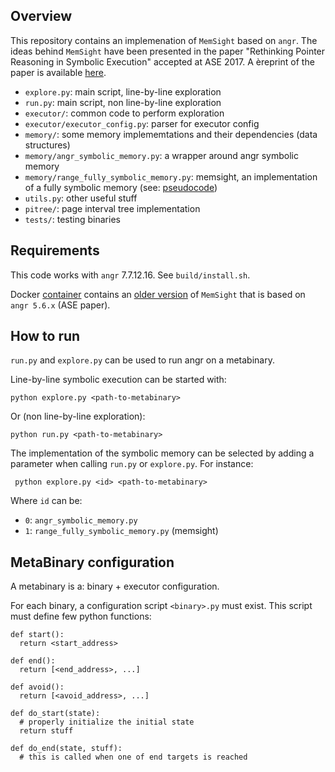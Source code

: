 ## Overview

This repository contains an implemenation of `MemSight` based on `angr`. The ideas behind `MemSight` have been presented in the paper "Rethinking Pointer Reasoning in Symbolic Execution" accepted at ASE 2017. A èreprint of the paper is available [here](https://github.com/season-lab/memsight/raw/master/publications/memsight-ase17.pdf).

- `explore.py`: main script, line-by-line exploration
- `run.py`: main script, non line-by-line exploration
- `executor/`: common code to perform exploration
- `executor/executor_config.py`: parser for executor config
- `memory/`: some memory implememtations and their dependencies (data structures)
- `memory/angr_symbolic_memory.py`: a wrapper around angr symbolic memory
- `memory/range_fully_symbolic_memory.py`: memsight, an implementation of a fully symbolic memory (see: [pseudocode](docs/pseudocode/naive-v4/main.pdf))
- `utils.py`: other useful stuff
- `pitree/`: page interval tree implementation
- `tests/`: testing binaries

## Requirements

This code works with `angr` 7.7.12.16. See `build/install.sh`.

Docker [container](https://hub.docker.com/r/ercoppa/angr-fsm-0.1/) contains an [older version](https://github.com/season-lab/memsight/tree/ASE) of `MemSight` that is based on `angr 5.6.x` (ASE paper).

## How to run
`run.py` and `explore.py` can be used to run angr on a metabinary.

Line-by-line symbolic execution can be started with:

    python explore.py <path-to-metabinary>
    
Or (non line-by-line exploration):

    python run.py <path-to-metabinary>

The implementation of the symbolic memory can be selected by adding a parameter when calling `run.py` or `explore.py`. For instance:

     python explore.py <id> <path-to-metabinary>

Where `id` can be:
- `0`: `angr_symbolic_memory.py`
- `1`: `range_fully_symbolic_memory.py` (memsight)
    
## MetaBinary configuration
A metabinary is a: binary + executor configuration.

For each binary, a configuration script `<binary>.py` must exist. This script must define few python functions:

    def start():
      return <start_address>

    def end():
      return [<end_address>, ...]

    def avoid():
      return [<avoid_address>, ...]

    def do_start(state):
      # properly initialize the initial state
      return stuff

    def do_end(state, stuff):
      # this is called when one of end targets is reached
    
